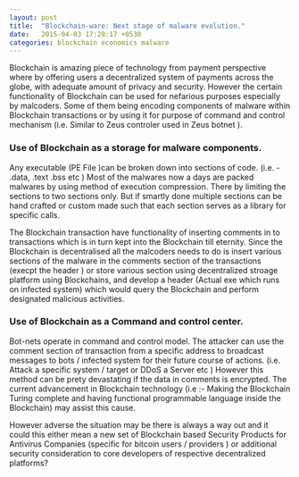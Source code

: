 ```yaml
---
layout: post
title:  "Blockchain-ware: Next stage of malware evolution."
date:   2015-04-03 17:28:17 +0530
categories: blockchain economics malware  
---
```

Blockchain is amazing piece of technology from payment perspective where by offering users a decentralized system of payments across the globe, with adequate amount of privacy and security. However the certain functionality of Blockchain can be used for nefarious purposes especially by malcoders. Some of them being encoding components of malware within Blockchain transactions or by using it for purpose of command and control mechanism (i.e. Similar to Zeus controler used in Zeus botnet ).

### Use of Blockchain as a storage for malware components.
Any executable (PE File )can be broken down into sections of code. (i.e. - .data, .text .bss etc ) Most of the malwares now a days are packed malwares by using method of execution compression. There by limiting the sections to two sections only. But if smartly done multiple sections can be hand crafted or custom made such that each section serves as a library for specific calls.

The Blockchain transaction have functionality of inserting comments in to transactions which is in turn kept into the Blockchain till eternity. Since the Blockchain is decentralised all the malcoders needs to do is insert various sections of the malware in the comments section of the transactions (execpt the header ) or store various section using decentralized stroage platform using Blockchains, and develop a header (Actual exe which runs on infected system) which would query the Blockchain and perform designated malicious activities.

### Use of Blockchain as a Command and control center.
Bot-nets operate in command and control model. The attacker can use the comment section of transaction from a specific address to broadcast messages to bots / infected system for their future course of actions. (i.e. Attack a specific system / target or DDoS a Server etc ) However this method can be prety devastating if the data in comments is encrypted. The current advancement in Blockchain technology (i.e :- Making the Blockchain Turing complete and having functional programmable language inside the Blockchain) may assist this cause.

However adverse the situation may be there is always a way out and it could this either mean a new set of Blockchain based Security Products for Antivirus Companies (specific for bitcoin users / providers ) or additional security consideration to core developers of respective decentralized platforms?
